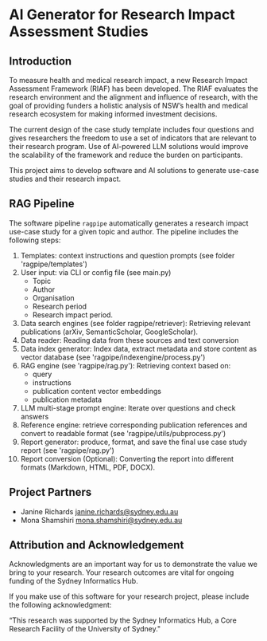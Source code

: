 # AI Generator for Research Impact Assessment Studies

## Introduction

To measure health and medical research impact, a new Research Impact Assessment Framework (RIAF) has been developed. The RIAF evaluates the research environment and the alignment and influence of research, with the goal of providing funders a holistic analysis of NSW’s health and medical research ecosystem for making informed investment decisions.

The current design of the case study template includes four questions and gives researchers the freedom to use a set of indicators that are 
relevant to their research program. Use of AI-powered LLM solutions would improve the scalability of the framework and reduce the burden on participants.

This project aims to develop software and AI solutions to generate use-case studies and their research impact.

## RAG Pipeline

The software pipeline `ragpipe` automatically generates a research impact use-case study for a given topic and author. The pipeline includes the following steps:

1. Templates: context instructions and question prompts (see folder 'ragpipe/templates')
2. User input: via CLI or config file (see main.py)
    - Topic
    - Author
    - Organisation
    - Research period
    - Research impact period.
3. Data search engines (see folder ragpipe/retriever): Retrieving relevant publications (arXiv, SemanticScholar, GoogleScholar).
4. Data reader: Reading data from these sources and text conversion
5. Data index generator: Index data, extract metadata and store content as vector database (see 'ragpipe/indexengine/process.py')
6. RAG engine (see 'ragpipe/rag.py'): Retrieving context based on:
    - query
    - instructions
    - publication content vector embeddings
    - publication metadata
7. LLM multi-stage prompt engine: Iterate over questions and check answers
8. Reference engine: retrieve corresponding publication references and convert to readable format  (see 'ragpipe/utils/pubprocess.py')
9. Report generator: produce, format, and save the final use case study report (see 'ragpipe/rag.py')
10. Report conversion (Optional): Converting the report into different formats (Markdown, HTML, PDF, DOCX).


## Project Partners

- Janine Richards <janine.richards@sydney.edu.au>
- Mona Shamshiri <mona.shamshiri@sydney.edu.au>


## Attribution and Acknowledgement

Acknowledgments are an important way for us to demonstrate the value we bring to your research. Your research outcomes are vital for ongoing funding of the Sydney Informatics Hub.

If you make use of this software for your research project, please include the following acknowledgment:

“This research was supported by the Sydney Informatics Hub, a Core Research Facility of the University of Sydney."